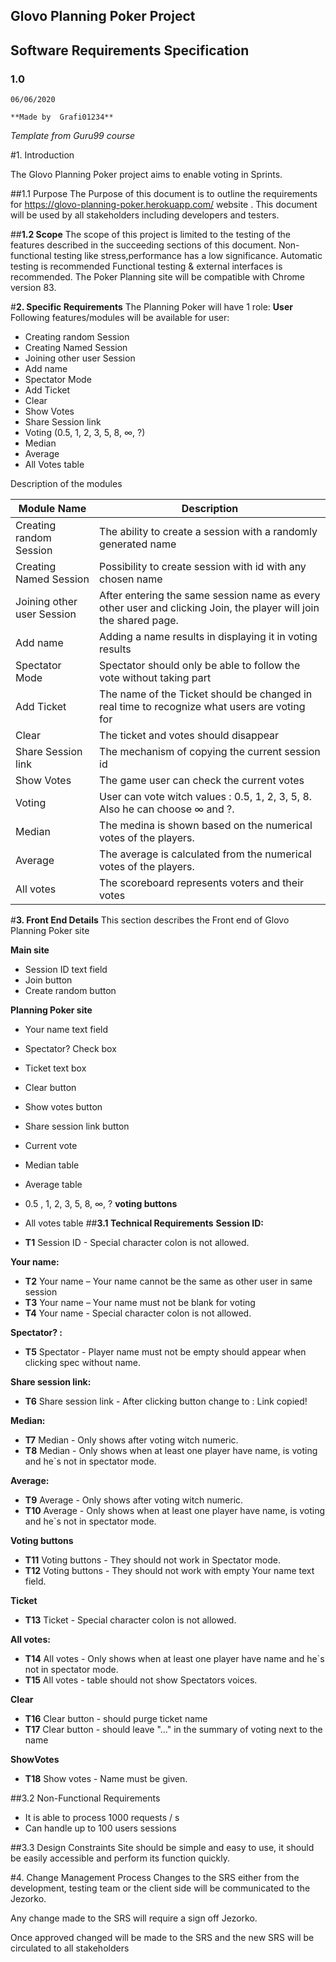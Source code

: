 ## Glovo Planning Poker Project
## Software Requirements Specification
### 1.0
     
    06/06/2020
`**Made by 
  Grafi01234**`
  
  _Template from Guru99 course_
  
#1. Introduction 

The Glovo Planning Poker project aims to enable voting in Sprints.

##1.1 Purpose
The Purpose of this document is to outline the requirements for https://glovo-planning-poker.herokuapp.com/ website . This document will be used by all stakeholders including developers and testers.

##**1.2 Scope**
The scope of this project is limited to the testing of the features described in the succeeding sections of this document.
Non-functional testing like stress,performance has a low significance.
Automatic testing is recommended
Functional testing & external interfaces  is recommended.
The Poker Planning site will be compatible with Chrome version 83.

#**2. Specific Requirements**
The Planning Poker will have 1 role:
**User**
Following features/modules will be available for user:

+ Creating random Session
+ Creating Named Session
+ Joining other user Session
+ Add name
+ Spectator Mode
+ Add Ticket
+ Clear
+ Show Votes
+ Share Session link
+ Voting (0.5, 1, 2, 3, 5, 8, ∞, ?)
+ Median
+ Average
+ All Votes table

Description of the modules

| **Module Name**            | **Description**                                                                                                   |
|----------------------------|-------------------------------------------------------------------------------------------------------------------|
| Creating random Session    | The ability to create a session with a randomly generated name                                                    |
| Creating Named Session     | Possibility to create session with id with any chosen name                                                        |
| Joining other user Session | After entering the same session name as every other user and clicking Join, the player will join the shared page. |
| Add name                   | Adding a name results in displaying it in voting results                                                          |
| Spectator Mode             | Spectator should only be able to follow the vote without taking part                                              |
| Add Ticket                 | The name of the Ticket should be changed in real time to recognize what users are voting for                      |
| Clear                      | The ticket and votes should disappear                                                                             |
| Share Session link         | The mechanism of copying the current session id                                                                   |
| Show Votes                 | The game user can check the current votes                                                                         |
| Voting                     | User can vote witch values : 0.5, 1, 2, 3, 5, 8. Also he can choose ∞ and ?.                                      |
| Median                     | The medina is shown based on the numerical votes of the players.                                                  |
| Average                    | The average is calculated from the numerical votes of the players.                                                |
| All votes                  | The scoreboard represents voters and their votes                                                                  |

#**3. Front End Details** 
This section describes the Front end of Glovo Planning Poker site 

**Main site**
+ Session ID text field
+ Join button
+ Create random button

**Planning Poker site**
+ Your name text field
+ Spectator? Check box
+ Ticket text box
+ Clear button
+ Show votes button
+ Share session link button
+ Current vote
+ Median table
+ Average table
+ 0.5 , 1,  2, 3, 5, 8, ∞, ? **voting buttons**
+ All votes table
##**3.1 Technical Requirements**
**Session ID:**

+ **T1** Session ID - Special character colon is not allowed.

**Your name:**

+ **T2**    Your name – Your name cannot be the same as other user in same session
+ **T3**    Your name – Your name must not be blank for voting
+ **T4**    Your name - Special character colon is not allowed.

**Spectator? :**
+ **T5**    Spectator - Player name must not be empty should appear when clicking spec without name.

**Share session link:**
+ **T6**    Share session link - After clicking button change to : Link copied!

**Median:**
+ **T7**    Median - Only shows after voting witch numeric.
+ **T8**    Median - Only shows when at least one player have name, is voting and he`s not in spectator mode.

**Average:**
+ **T9**    Average - Only shows after voting witch numeric.
+ **T10**   Average - Only shows when at least one player have name, is voting and he`s not in spectator mode.

**Voting buttons**
+ **T11**    Voting buttons - They should not work in Spectator mode.
+ **T12**    Voting buttons - They should not work with empty Your name text field.

**Ticket**
+ **T13**    Ticket - Special character colon is not allowed.

**All votes:**
+ **T14**  All votes - Only shows when at least one player have name and he`s not in spectator mode.
+ **T15**  All votes - table should not show Spectators voices.

**Clear**
+ **T16** Clear button - should purge ticket name
+ **T17** Clear button - should leave "..." in the summary of voting next to the name

**ShowVotes**
+ **T18** Show votes - Name must be given.

##3.2 Non-Functional Requirements
+ It is able to process 1000 requests / s
+ Can handle up to 100 users sessions

##3.3 Design Constraints
Site should be simple and easy to use, it should be easily accessible and perform its function quickly.

#4. Change Management Process
Changes to the SRS either from the development, testing team or the client side will be communicated to the Jezorko.

Any change made to the SRS will require a sign off  Jezorko.

Once approved changed will be made to the SRS and the new SRS will be circulated to all stakeholders
